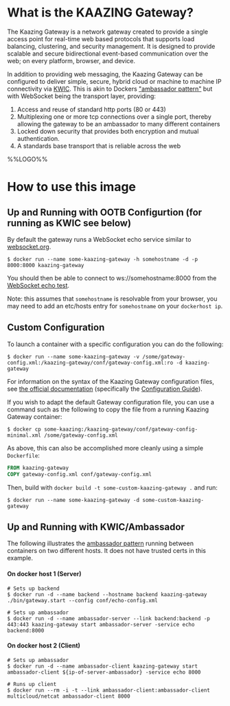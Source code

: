 # What is the KAAZING Gateway?

The Kaazing Gateway is a network gateway created to provide a single access point for real-time web based protocols that supports load balancing, clustering, and security management. It is designed to provide scalable and secure bidirectional event-based communication over the web; on every platform, browser, and device.

In addition to providing web messaging, the Kaazing Gateway can be configured to deliver simple, secure, hybrid cloud or machine to machine IP connectivity via [KWIC](http://kaazing.com/kwic/).  This is akin to Dockers ["ambassador pattern"](https://docs.docker.com/engine/admin/ambassador_pattern_linking/) but with WebSocket being the transport layer, providing:

1.  Access and reuse of standard http ports (80 or 443)
2.  Multiplexing one or more tcp connections over a single port, thereby allowing the gateway to be an ambassador to many different containers
3.  Locked down security that provides both encryption and mutual authentication.
4.  A standards base transport that is reliable across the web

%%LOGO%%

# How to use this image

## Up and Running with OOTB Configurtion (for running as KWIC see below)

By default the gateway runs a WebSocket echo service similar to [websocket.org](https://www.websocket.org/echo.html).

```console
$ docker run --name some-kaazing-gateway -h somehostname -d -p 8000:8000 kaazing-gateway
```

You should then be able to connect to ws://somehostname:8000 from the [WebSocket echo test](https://www.websocket.org/echo.html).

Note: this assumes that `somehostname` is resolvable from your browser, you may need to add an etc/hosts entry for `somehostname` on your `dockerhost ip`.

## Custom Configuration

To launch a container with a specific configuration you can do the following:

```console
$ docker run --name some-kaazing-gateway -v /some/gateway-config.xml:/kaazing-gateway/conf/gateway-config.xml:ro -d kaazing-gateway
```

For information on the syntax of the Kaazing Gateway configuration files, see [the official documentation](http://developer.kaazing.com/documentation/5.0/index.html) (specifically the [Configuration Guide](http://developer.kaazing.com/documentation/5.0/admin-reference/r_conf_elementindex.html)).

If you wish to adapt the default Gateway configuration file, you can use a command such as the following to copy the file from a running Kaazing Gateway container:

```console
$ docker cp some-kaazing:/kaazing-gateway/conf/gateway-config-minimal.xml /some/gateway-config.xml
```

As above, this can also be accomplished more cleanly using a simple `Dockerfile`:

```dockerfile
FROM kaazing-gateway
COPY gateway-config.xml conf/gateway-config.xml
```

Then, build with `docker build -t some-custom-kaazing-gateway .` and run:

```console
$ docker run --name some-kaazing-gateway -d some-custom-kaazing-gateway
```

## Up and Running with KWIC/Ambassador

The following illustrates the [ambassador pattern](https://docs.docker.com/engine/admin/ambassador_pattern_linking/) running between containers on two different hosts. It does not have trusted certs in this example.

#### On docker host 1 (Server)

```console
# Sets up backend
$ docker run -d --name backend --hostname backend kaazing-gateway ./bin/gateway.start --config conf/echo-config.xml

# Sets up ambassador
$ docker run -d --name ambassador-server --link backend:backend -p 443:443 kaazing-gateway start ambassador-server -service echo backend:8000
```

#### On docker host 2 (Client)

```console
# Sets up ambassador
$ docker run -d --name ambassador-client kaazing-gateway start ambassador-client ${ip-of-server-ambassador} -service echo 8000

# Runs up client
$ docker run --rm -i -t --link ambassador-client:ambassador-client multicloud/netcat ambassador-client 8000
```
